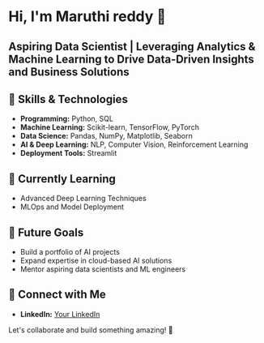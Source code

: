 # Hi, I'm Maruthi reddy 👋

## Aspiring Data Scientist | Leveraging Analytics & Machine Learning to Drive Data-Driven Insights and Business Solutions

## 🔧 Skills & Technologies
- **Programming:** Python, SQL
- **Machine Learning:** Scikit-learn, TensorFlow, PyTorch
- **Data Science:** Pandas, NumPy, Matplotlib, Seaborn
- **AI & Deep Learning:** NLP, Computer Vision, Reinforcement Learning
- **Deployment Tools:** Streamlit

## 🌱 Currently Learning
- Advanced Deep Learning Techniques
- MLOps and Model Deployment

## 🎯 Future Goals
- Build a portfolio of AI projects
- Expand expertise in cloud-based AI solutions
- Mentor aspiring data scientists and ML engineers

## 💬 Connect with Me
- **LinkedIn:** [Your LinkedIn](https://www.linkedin.com/in/maruthireddy432/)

Let's collaborate and build something amazing! 🚀

